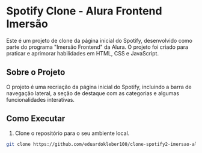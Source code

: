 # Spotify Clone - Alura Frontend Imersão

Este é um projeto de clone da página inicial do Spotify, desenvolvido como parte do programa "Imersão Frontend" da Alura. O projeto foi criado para praticar e aprimorar habilidades em HTML, CSS e JavaScript.

## Sobre o Projeto

O projeto é uma recriação da página inicial do Spotify, incluindo a barra de navegação lateral, a seção de destaque com as categorias e algumas funcionalidades interativas.

## Como Executar

1. Clone o repositório para o seu ambiente local.

```bash
git clone https://github.com/eduardokleber100/clone-spotify2-imersao-alura.git
